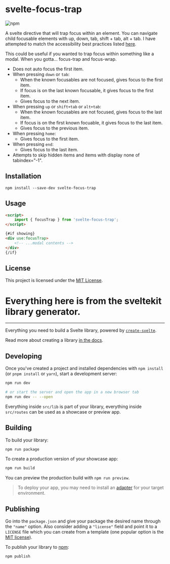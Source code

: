 # svelte-focus-trap

![npm](https://img.shields.io/npm/v/svelte-focus-trap)

A svelte directive that will trap focus within an element.
You can navigate child focusable elements with up, down, tab, shift + tab, alt + tab. I have attempted to match the accessibility best practices listed [here](https://www.w3.org/TR/wai-aria-practices/examples/menu-button/menu-button-links.html).

This could be useful if you wanted to trap focus within something like a modal. When you gotta... focus-trap and focus-wrap.

- Does not auto focus the first item.
  <!-- TODO: ? WTH is this Ember link doing here? Surely svelte has an auto/capture focus directive * Scope this [auto-focus modifier](https://github.com/qonto/ember-autofocus-modifier) out if you need that. -->
- When pressing `down` or `tab`:
  - When the known focusables are not focused, gives focus to the first item.
  - If focus is on the last known focusable, it gives focus to the first item.
  - Gives focus to the next item.
- When pressing `up` or `shift+tab` or `alt+tab`:
  - When the known focusables are not focused, gives focus to the last item.
  - If focus is on the first known focuable, it gives focus to the last item.
  - Gives focus to the previous item.
- When pressing `home`:
  - Gives focus to the first item.
- When pressing `end`:
  - Gives focus to the last item.
- Attempts to skip hidden items and items with display none of tabindex="-1".

## Installation

```
npm install --save-dev svelte-focus-trap
```

## Usage

```html
<script>
	import { focusTrap } from 'svelte-focus-trap';
</script>

{#if showing}
<div use:focusTrap>
	<!-- ...modal contents -->
</div>
{/if}
```

## License

This project is licensed under the [MIT License](LICENSE.md).

# Everything here is from the sveltekit library generator.

---

Everything you need to build a Svelte library, powered by [`create-svelte`](https://github.com/sveltejs/kit/tree/master/packages/create-svelte).

Read more about creating a library [in the docs](https://kit.svelte.dev/docs/packaging).

## Developing

Once you've created a project and installed dependencies with `npm install` (or `pnpm install` or `yarn`), start a development server:

```bash
npm run dev

# or start the server and open the app in a new browser tab
npm run dev -- --open
```

Everything inside `src/lib` is part of your library, everything inside `src/routes` can be used as a showcase or preview app.

## Building

To build your library:

```bash
npm run package
```

To create a production version of your showcase app:

```bash
npm run build
```

You can preview the production build with `npm run preview`.

> To deploy your app, you may need to install an [adapter](https://kit.svelte.dev/docs/adapters) for your target environment.

## Publishing

Go into the `package.json` and give your package the desired name through the `"name"` option. Also consider adding a `"license"` field and point it to a `LICENSE` file which you can create from a template (one popular option is the [MIT license](https://opensource.org/license/mit/)).

To publish your library to [npm](https://www.npmjs.com):

```bash
npm publish
```
